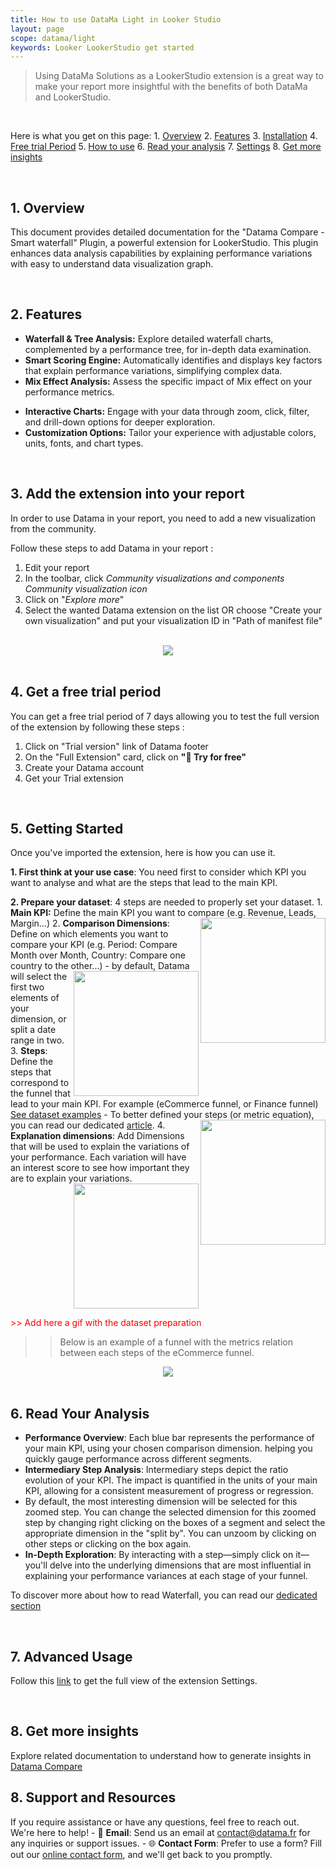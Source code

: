 ```yaml
---
title: How to use DataMa Light in Looker Studio
layout: page
scope: datama/light
keywords: Looker LookerStudio get started
---
```



> Using DataMa Solutions as a LookerStudio extension is a great way to make your report more insightful with the benefits of both DataMa and LookerStudio.

</br>

Here is what you get on this page:
    1. [Overview](#1-overview) 
    2. [Features](#2-features)
    3. [Installation](#3-add-the-extension-into-your-report)
    4. [Free trial Period](#4-get-a-free-trial-period)
    5. [How to use](#5-getting-started)
    6. [Read your analysis](#6-read-your-analysis)
    7. [Settings](#7-advanced-usage)
    8. [Get more insights](#8-get-more-insights)

</br>

## 1. Overview
This document provides detailed documentation for the "Datama Compare - Smart waterfall" Plugin, a powerful extension for LookerStudio. This plugin enhances data analysis capabilities by explaining performance variations with easy to understand data visualization graph.

</br>

## 2. Features
- **Waterfall & Tree Analysis:** Explore detailed waterfall charts, complemented by a performance tree, for in-depth data examination.
- **Smart Scoring Engine:** Automatically identifies and displays key factors that explain performance variations, simplifying complex data.
- **Mix Effect Analysis:** Assess the specific impact of Mix effect on your performance metrics.
<!--- **Intelligent Comments:** Convert data analysis into smart, actionable insights, presented in a consolidated and understandable format. --->
- **Interactive Charts:** Engage with your data through zoom, click, filter, and drill-down options for deeper exploration.
- **Customization Options:** Tailor your experience with adjustable colors, units, fonts, and chart types.

</br>


## 3. Add the extension into your report

In order to use Datama in your report, you need to add a new visualization from the community. 

Follow these steps to add Datama in your report : 

1. Edit your report
2. In the toolbar, click _Community visualizations and components Community visualization icon_
3. Click on "_Explore more_"
4. Select the wanted Datama extension on the list OR choose "Create your own visualization" and put your visualization ID in "Path of manifest file"

<br>

<center><img src="{{site.url}}/{{site.baseurl}}/extensions/assets/gif/looker.gif" /></center>

<br>

## 4. Get a free trial period

You can get a free trial period of 7 days allowing you to test the full version of the extension by following these steps :

1. Click on "Trial version" link of Datama footer
2. On the "Full Extension" card, click on **"🚀 Try for free"**
3. Create your Datama account
4. Get your Trial extension


<!---<center><img src="{{site.url}}/{{site.baseurl}}/extensions/assets/gif/looker-try.gif" alt="Get a free trial period"/></center>-->

<br>

## 5. Getting Started

Once you've imported the extension, here is how you can use it.

**1. First think at your use case**: You need first to consider which KPI you want to analyse and what are the steps that lead to the main KPI.

**2. Prepare your dataset**: 4 steps are needed to properly set your dataset.
        1. **Main KPI:** Define the main KPI you want to compare (e.g. Revenue, Leads, Margin...)
        <img src="{{site.url}}/{{site.baseurl}}/extensions/assets/gif/PBI_dataset_mainKPI.png" align="right" width="200px" />
        2. **Comparison Dimensions**: Define on which elements you want to compare your KPI (e.g. Period: Compare Month over Month, Country: Compare one country to the other...)
        <img src="{{site.url}}/{{site.baseurl}}/extensions/assets/gif/PBI_dataset_Comparison.png" align="right" width="200px" />
            - by default, Datama will select the first two elements of your dimension, or split a date range in two.
        3. **Steps**: Define the steps that correspond to the funnel that lead to your main KPI. For example (eCommerce funnel, or Finance funnel) [See dataset examples](https://docs.google.com/spreadsheets/d/1bNEeqm5CfpPmYPr_t4ff1xcJkSBKoVvwJd4vKB0sDzs/edit#gid=763618483)
            - To better defined your steps (or metric equation), you can read our dedicated [article](https://datama.fr/2020/03/24/how-to-build-my-business-metric-relation/).
        <img src="{{site.url}}/{{site.baseurl}}/extensions/assets/gif/PBI_dataset_steps.png" align="right" width="200px" />
       4. **Explanation dimensions**: Add Dimensions that will be used to explain the variations of your performance. Each variation will have an interest score to see how important they are to explain your variations.
        <img src="{{site.url}}/{{site.baseurl}}/extensions/assets/gif/PBI_dataset_explanationDimensions.png" align="right" width="200px" />
    <div style="clear: both;"></div>


<span style="color:red;">&gt;&gt; Add here a gif with the dataset preparation</span>

>> Below is an example of a funnel with the metrics relation between each steps of the eCommerce funnel. 
<center><img src="{{site.url}}/{{site.baseurl}}/extensions/assets/gif/FunnelKPI.png" /></center>

</br>

## 6. Read Your Analysis

- **Performance Overview**: Each blue bar represents the performance of your main KPI, using your chosen comparison dimension. helping you quickly gauge performance across different segments.
- **Intermediary Step Analysis**: Intermediary steps depict the ratio evolution of your KPI. The impact is quantified in the units of your main KPI, allowing for a consistent measurement of progress or regression.
- By default, the most interesting dimension will be selected for this zoomed step. You can change the selected dimension for this zoomed step by changing right clicking on the boxes of a segment and select the appropriate dimension in the "split by". You can unzoom by clicking on other steps or clicking on the box again.
- **In-Depth Exploration**: By interacting with a step—simply click on it—you'll delve into the underlying dimensions that are most influential in explaining your performance variances at each stage of your funnel.

To discover more about how to read Waterfall, you can read our [dedicated section]({{site.url}}/{{site.baseurl}}/core_app/new/tutorial/first_use.html)

</br>

## 7. Advanced Usage

Follow this [link]({{site.url}}/{{site.baseurl}}/extensions/datama-compare//settings/settings.html) to get the full view of the extension Settings. 

</br>

## 8. Get more insights

Explore related documentation to understand how to generate insights in [Datama Compare]({{site.url}}/{{site.baseurl}}/extensions/datama-compare/introduction.html)

## 8. Support and Resources
If you require assistance or have any questions, feel free to reach out. We're here to help!
    - 📧 **Email**: Send us an email at [contact@datama.fr](mailto:contact@datama.fr) for any inquiries or support issues.
    - 🌐 **Contact Form**: Prefer to use a form? Fill out our [online contact form](https://www.datama.io/lets-talk/), and we'll get back to you promptly.

</br>